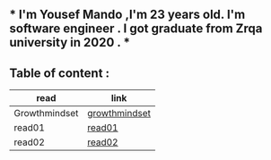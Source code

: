## * I'm Yousef Mando ,I'm 23 years old. I'm software engineer . I got graduate from Zrqa university in 2020 . *

## Table of content :



| read          | link                                           |
|---            |---                                             | 
| Growthmindset | [growthmindset](https://yousefmamdo.github.io/reading_notes102/growthmindset)   |
|  read01       | [read01](https://yousefmamdo.github.io/reading_notes102/read01)          |   
| read02        | [read02](https://yousefmamdo.github.io/reading_notes102/read02)          |  